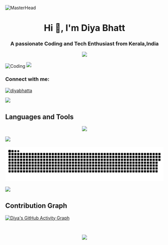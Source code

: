 ![MasterHead](https://camo.githubusercontent.com/32513d20e5de414c6cea5be17236ec60852df5219420cedebada8c556e801e73/68747470733a2f2f6d69722d73332d63646e2d63662e626568616e63652e6e65742f70726f6a6563745f6d6f64756c65732f6d61785f313230302f3135393964373130373031393732352e356639643363376261653633362e676966)
<h1 align="center">Hi 👋, I'm Diya Bhatt</h1>
<h3 align="center">A passionate  Coding and Tech Enthusiast from Kerala,India</h3>


 <p align="center"><a href="https://github.com/DIYA-BHATT29/"><img src="https://readme-typing-svg.herokuapp.com?lines=Tech+Enthusiast;Freelancer&center=true&width=500&height=30"></a></p>



<img align="center" alt="Coding"  width="320" src="https://octodex.github.com/images/daftpunktocat-thomas.gif">





<img src="https://user-images.githubusercontent.com/73097560/115834477-dbab4500-a447-11eb-908a-139a6edaec5c.gif"/>

<h3 align="left">Connect with me:</h3>
<p align="left">
<a href="https://linkedin.com/in/diyabhatta" target="blank"><img align="center" src="https://raw.githubusercontent.com/rahuldkjain/github-profile-readme-generator/master/src/images/icons/Social/linked-in-alt.svg" alt="diyabhatta" height="30" width="40" /></a>
</p>

<img src="https://user-images.githubusercontent.com/73097560/115834477-dbab4500-a447-11eb-908a-139a6edaec5c.gif"></a>



<h2 align="left">Languages and Tools</h2>

<p align="center">
  <a href="https://skillicons.dev">
    <img src="https://skillicons.dev/icons?i=react,linkedin,vscode,tailwind,javascript,linux,html,css,python,arduino,c,github,figma,nodejs,discord&perline=8" />
  </a>
</p>

<img src="https://user-images.githubusercontent.com/73097560/115834477-dbab4500-a447-11eb-908a-139a6edaec5c.gif"></a>

<div align="center">
 
![](https://raw.githubusercontent.com/alvin-dennis/alvin-dennis/master/assets/snake.svg)
</div>
<img src="https://user-images.githubusercontent.com/73097560/115834477-dbab4500-a447-11eb-908a-139a6edaec5c.gif"></a>

## Contribution Graph

[![Diya's GitHub Activity Graph](https://github-readme-activity-graph.vercel.app/graph?username=diya-bhatt29&theme=react-dark)](https://github.com/DIYA-BHATT29)

<br>
 
 <div align="center">
 <p align="center"">
<img src="https://media.giphy.com/media/jpVnC65DmYeyRL4LHS/giphy.gif" width="20%">
</p>


<br>

<div></div>
</div>

